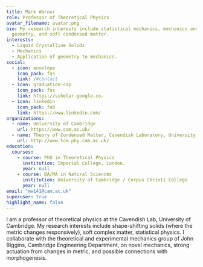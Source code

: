 ```yaml
---
title: Mark Warner
role: Professor of Theoretical Physics
avatar_filename: avatar.png
bio: My research interests include statistical mechanics, mechanics and
  geometry, and soft condensed matter.
interests:
  - Liquid Crystalline Solids
  - Mechanics
  - Application of geometry to mechanics.
social:
  - icon: envelope
    icon_pack: fas
    link: /#contact
  - icon: graduation-cap
    icon_pack: fas
    link: https://scholar.google.co.
  - icon: linkedin
    icon_pack: fab
    link: https://www.linkedin.com/
organizations:
  - name: University of Cambridge
    url: https://www.cam.ac.uk/
  - name: Theory of Condensed Matter, Cavendish Laboratory, University of Cambridge.
    url: http://www.tcm.phy.cam.ac.uk/
education:
  courses:
    - course: PhD in Theoretical Physics
      institution: Imperial College, London.
      year: null
    - course: BA/MA in Natural Sciences
      institution: University of Cambridge / Corpus Christi College
      year: null
email: "mw141@cam.ac.uk"
superuser: true
highlight_name: false
---
```


I am a professor of theoretical physics at the Cavendish Lab, University of Cambridge. My research interests include shape-shifting solids (where the metric changes responsively), soft complex matter, statistical physics. I collaborate with the theoretical and experimental mechanics group of John Biggins, Cambridge Engineering Department, on novel mechanics, strong actuation from changes in metric, and possible connections with morphogenesis.
